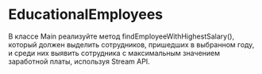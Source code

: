 # EducationalEmployees
В классе Main реализуйте метод findEmployeeWithHighestSalary(), который должен выделить сотрудников, пришедших в выбранном году, и среди них выявить сотрудника с максимальным значением заработной платы, используя Stream API.
